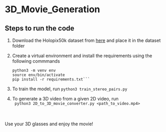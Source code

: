 # 3D_Movie_Generation

## Steps to run the code

1. Download the Holopix50k dataset from [here](https://leiainc.github.io/holopix50k/) and place it in the dataset folder

2. Create a virtual environment and install the requirements using the following commmands
    ```
    python3 -m venv env
    source env/bin/activate
    pip install -r requirements.txt```
    
3. To train the model, run
    ```python3 train_stereo_pairs.py```

4. To generate a 3D video from a given 2D video, run
    <br>``` python3 2D_to_3D_movie_converter.py <path_to_video.mp4>```
    

<br><br>Use your 3D glasses and enjoy the movie!
